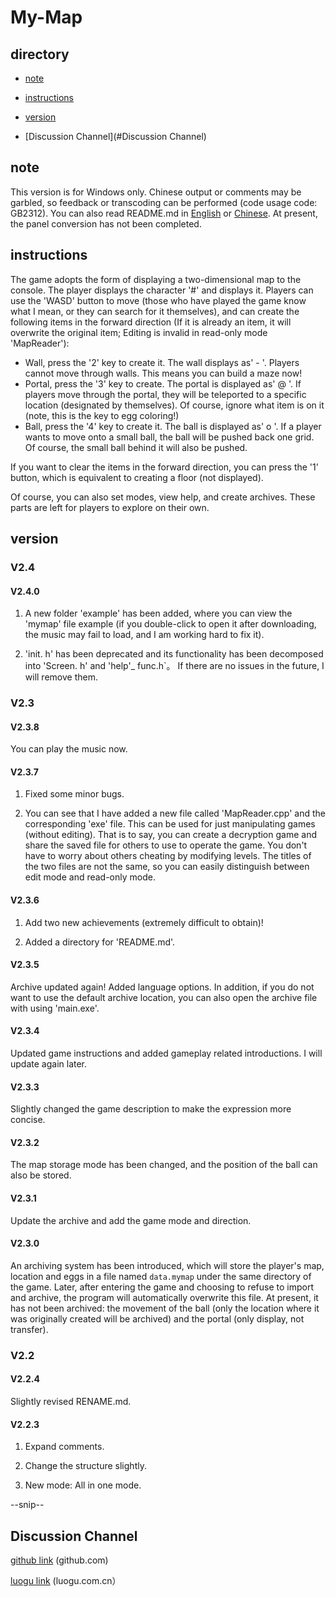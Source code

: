 # My-Map

## directory
- [note](#note)

- [instructions](#instructions)

- [version](#version)

- [Discussion Channel](#Discussion Channel)

## note

This version is for Windows only. Chinese output or comments may be garbled, so feedback or transcoding can be performed (code usage code: GB2312). You can also read README.md in [English](README-EN.md) or [Chinese](README.md). At present, the panel conversion has not been completed.

## instructions

The game adopts the form of displaying a two-dimensional map to the console. The player displays the character '#' and displays it. Players can use the 'WASD' button to move (those who have played the game know what I mean, or they can search for it themselves), and can create the following items in the forward direction (If it is already an item, it will overwrite the original item; Editing is invalid in read-only mode 'MapReader'):

- Wall, press the '2' key to create it. The wall displays as' - '. Players cannot move through walls. This means you can build a maze now!
- Portal, press the '3' key to create. The portal is displayed as' @ '. If players move through the portal, they will be teleported to a specific location (designated by themselves). Of course, ignore what item is on it (note, this is the key to egg coloring!)
- Ball, press the '4' key to create it. The ball is displayed as' o '. If a player wants to move onto a small ball, the ball will be pushed back one grid. Of course, the small ball behind it will also be pushed.

If you want to clear the items in the forward direction, you can press the '1' button, which is equivalent to creating a floor (not displayed).

Of course, you can also set modes, view help, and create archives. These parts are left for players to explore on their own.

## version

### V2.4

#### V2.4.0

1. A new folder 'example' has been added, where you can view the 'mymap' file example (if you double-click to open it after downloading, the music may fail to load, and I am working hard to fix it).

2. 'init. h' has been deprecated and its functionality has been decomposed into 'Screen. h' and 'help'_ func.h`。 If there are no issues in the future, I will remove them.

### V2.3

#### V2.3.8

You can play the music now.

#### V2.3.7

1. Fixed some minor bugs.

2. You can see that I have added a new file called 'MapReader.cpp' and the corresponding 'exe' file. This can be used for just manipulating games (without editing). That is to say, you can create a decryption game and share the saved file for others to use to operate the game. You don't have to worry about others cheating by modifying levels. The titles of the two files are not the same, so you can easily distinguish between edit mode and read-only mode.

#### V2.3.6

1. Add two new achievements (extremely difficult to obtain)!

2. Added a directory for 'README.md'.

#### V2.3.5

Archive updated again! Added language options. In addition, if you do not want to use the default archive location, you can also open the archive file with using 'main.exe'.

#### V2.3.4

Updated game instructions and added gameplay related introductions. I will update again later.

#### V2.3.3

Slightly changed the game description to make the expression more concise.

#### V2.3.2

The map storage mode has been changed, and the position of the ball can also be stored.

#### V2.3.1

Update the archive and add the game mode and direction.

#### V2.3.0

An archiving system has been introduced, which will store the player's map, location and eggs in a file named `data.mymap` under the same directory of the game. Later, after entering the game and choosing to refuse to import and archive, the program will automatically overwrite this file. At present, it has not been archived: the movement of the ball (only the location where it was originally created will be archived) and the portal (only display, not transfer).

### V2.2

#### V2.2.4

Slightly revised RENAME.md.

#### V2.2.3

1. Expand comments.

2. Change the structure slightly.

3. New mode: All in one mode.

--snip--

## Discussion Channel

[github link](https://github.com/c-cpp-a/My-Map/discussions) (github.com)

[luogu link](https://www.luogu.com.cn/blog/somebody66xyyd/my-map) (luogu.com.cn）
